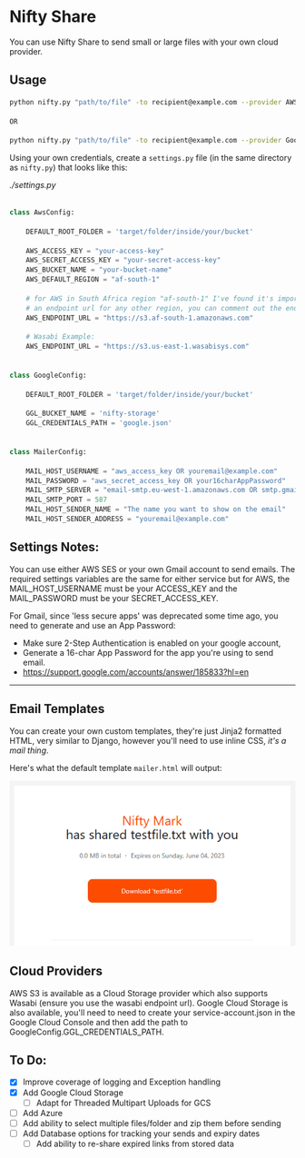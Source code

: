 # Nifty Share

You can use Nifty Share to send small or large files with your own cloud provider.


## Usage

```bash
python nifty.py "path/to/file" -to recipient@example.com --provider AWS --template mailer.html

OR

python nifty.py "path/to/file" -to recipient@example.com --provider Google
```

Using your own credentials, create a `settings.py` file (in the same directory as `nifty.py`) that looks like this:


*./settings.py*
```python

class AwsConfig:

    DEFAULT_ROOT_FOLDER = 'target/folder/inside/your/bucket'

    AWS_ACCESS_KEY = "your-access-key"
    AWS_SECRET_ACCESS_KEY = "your-secret-access-key"
    AWS_BUCKET_NAME = "your-bucket-name"
    AWS_DEFAULT_REGION = "af-south-1"

    # for AWS in South Africa region "af-south-1" I've found it's important to provide
    # an endpoint url for any other region, you can comment out the endpoint url
    AWS_ENDPOINT_URL = "https://s3.af-south-1.amazonaws.com"

    # Wasabi Example:
    AWS_ENDPOINT_URL = "https://s3.us-east-1.wasabisys.com"


class GoogleConfig:

    DEFAULT_ROOT_FOLDER = 'target/folder/inside/your/bucket'

    GGL_BUCKET_NAME = 'nifty-storage'
    GGL_CREDENTIALS_PATH = 'google.json'


class MailerConfig:

    MAIL_HOST_USERNAME = "aws_access_key OR youremail@example.com"
    MAIL_PASSWORD = "aws_secret_access_key OR your16charAppPassword"
    MAIL_SMTP_SERVER = "email-smtp.eu-west-1.amazonaws.com OR smtp.gmail.com"
    MAIL_SMTP_PORT = 587
    MAIL_HOST_SENDER_NAME = "The name you want to show on the email"
    MAIL_HOST_SENDER_ADDRESS = "youremail@example.com"

```

## Settings Notes:
You can use either AWS SES or your own Gmail account to send emails. The required settings variables are the same for either service but for AWS, the MAIL_HOST_USERNAME must be your ACCESS_KEY and the MAIL_PASSWORD must be your SECRET_ACCESS_KEY.

For Gmail, since 'less secure apps' was deprecated some time ago, you need to generate and use an App Password:

- Make sure 2-Step Authentication is enabled on your google account,
- Generate a 16-char App Password for the app you're using to send email.
- https://support.google.com/accounts/answer/185833?hl=en


***
## Email Templates

You can create your own custom templates, they're just Jinja2 formatted HTML, very similar to Django, however you'll need to use inline CSS, *it's a mail thing*.

Here's what the default template `mailer.html` will output:

![Alt text](docs/mailer_example.png)


## Cloud Providers
AWS S3 is available as a Cloud Storage provider which also supports Wasabi (ensure you use the wasabi endpoint url).
Google Cloud Storage is also available, you'll need to need to create your service-account.json in the Google Cloud Console and then add the path to GoogleConfig.GGL_CREDENTIALS_PATH.

## To Do:

- [X] Improve coverage of logging and Exception handling
- [X] Add Google Cloud Storage
    - [ ] Adapt for Threaded Multipart Uploads for GCS
- [ ] Add Azure
- [ ] Add ability to select multiple files/folder and zip them before sending
- [ ] Add Database options for tracking your sends and expiry dates
    - [ ] Add ability to re-share expired links from stored data
